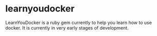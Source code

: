 # learnyoudocker

LearnYouDocker is a ruby gem currently to help you learn how to use docker. It is 
currently in very early stages of development. 

